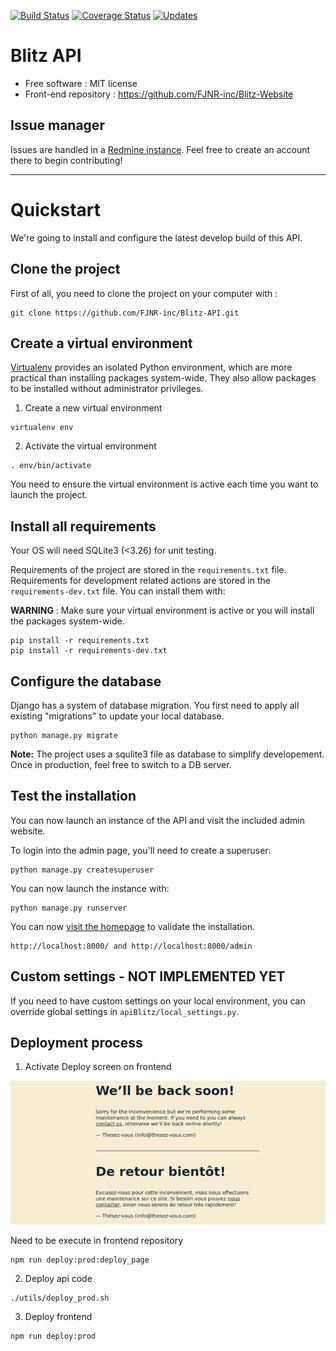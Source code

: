 [![Build Status](https://travis-ci.org/FJNR-inc/Blitz-API.svg?branch=develop)](https://travis-ci.org/FJNR-inc/Blitz-API)
[![Coverage Status](https://coveralls.io/repos/github/FJNR-inc/Blitz-API/badge.svg?branch=develop)](https://coveralls.io/github/FJNR-inc/Blitz-API?branch=develop)
[![Updates](https://pyup.io/repos/github/FJNR-inc/Blitz-API/shield.svg)](https://pyup.io/repos/github/FJNR-inc/Blitz-API/)


# Blitz API

 - Free software : MIT license
 - Front-end repository : https://github.com/FJNR-inc/Blitz-Website

## Issue manager

Issues are handled in a [Redmine instance](https://genielibre.com/projects/blitz-paradisio).
Feel free to create an account there to begin contributing!

---

# Quickstart

We're going to install and configure the latest develop build of this API.

## Clone the project

First of all, you need to clone the project on your computer with :

```
git clone https://github.com/FJNR-inc/Blitz-API.git
```

## Create a virtual environment

[Virtualenv](https://virtualenv.pypa.io/) provides an isolated Python environment, which are more practical than installing packages system-wide. They also allow packages to be installed without administrator privileges.

1. Create a new virtual environment
```
virtualenv env
```

2. Activate the virtual environment
```
. env/bin/activate
```

You need to ensure the virtual environment is active each time you want to launch the project.

## Install all requirements

Your OS will need SQLite3 (<3.26) for unit testing.

Requirements of the project are stored in the `requirements.txt` file.
Requirements for development related actions are stored in the `requirements-dev.txt` file.
You can install them with:

**WARNING** : Make sure your virtual environment is active or you will install the packages system-wide.
```
pip install -r requirements.txt
pip install -r requirements-dev.txt
```

## Configure the database

Django has a system of database migration. You first need to apply all existing "migrations" to update your local database.

```
python manage.py migrate
```

**Note:** The project uses a squlite3 file as database to simplify developement. Once in production, feel free to switch to a DB server.

## Test the installation

You can now launch an instance of the API and visit the included admin website.

To login into the admin page, you'll need to create a superuser:
```
python manage.py createsuperuser
```
You can now launch the instance with:
```
python manage.py runserver
```

You can now [visit the homepage](http://localhost:8000/) to validate the installation.

```
http://localhost:8000/ and http://localhost:8000/admin
```

## Custom settings - NOT IMPLEMENTED YET

If you need to have custom settings on your local environment, you can override global settings in `apiBlitz/local_settings.py`.

## Deployment process

1. Activate Deploy screen on frontend

![deploy_page](doc_images/deploy_page.png)

Need to be execute in frontend repository
```
npm run deploy:prod:deploy_page
```

2. Deploy api code
```
./utils/deploy_prod.sh
```

3. Deploy frontend
```
npm run deploy:prod
```
